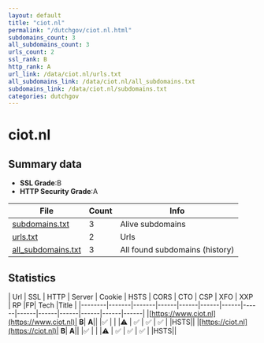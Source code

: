 ```yaml
---
layout: default
title: "ciot.nl"
permalink: "/dutchgov/ciot.nl.html"
subdomains_count: 3
all_subdomains_count: 3
urls_count: 2
ssl_rank: B
http_rank: A
url_link: /data/ciot.nl/urls.txt
all_subdomains_link: /data/ciot.nl/all_subdomains.txt
subdomains_link: /data/ciot.nl/subdomains.txt
categories: dutchgov
---
```



# ciot.nl
## Summary data


 - **SSL Grade**:B
 - **HTTP Security Grade**:A


| File       | Count | Info |
|------------|-------|------|
|[subdomains.txt](/data/ciot.nl/subdomains.txt)|3|Alive subdomains|
|[urls.txt](/data/ciot.nl/urls.txt)|2|Urls|
|[all_subdomains.txt](/data/ciot.nl/all_subdomains.txt)|3|All found subdomains (history)|


## Statistics


| Url | SSL | HTTP | Server | Cookie | HSTS | CORS | CTO | CSP | XFO | XXP | RP |FP| Tech |Title |
|--------|-------|-------|------|------|------|------|------|------|------|------|------|------|------|
|[https://www.ciot.nl](https://www.ciot.nl)| **B**| **A**|| |:white_check_mark: | | |:warning: | :white_check_mark: | :white_check_mark: | :white_check_mark: | |HSTS||
|[https://ciot.nl](https://ciot.nl)| **B**| **A**|| |:white_check_mark: | | |:warning: | :white_check_mark: | :white_check_mark: | :white_check_mark: | |HSTS||